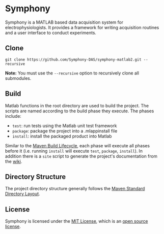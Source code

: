 # Symphony

Symphony is a MATLAB based data acquisition system for electrophysiologists. It provides a framework for writing acquisition routines and a user interface to conduct experiments.

## Clone

`git clone https://github.com/Symphony-DAS/symphony-matlab2.git --recursive`

**Note:** You must use the `--recursive` option to recursively clone all submodules.

## Build

Matlab functions in the root directory are used to build the project. The scripts are named according to the build phase they execute. The phases include:

- `test`: run tests using the Matlab unit test framework
- `package`: package the project into a .mlappinstall file
- `install`: install the packaged product into Matlab

Similar to the [Maven Build Lifecycle](https://maven.apache.org/guides/introduction/introduction-to-the-lifecycle.html), each phase will execute all phases before it (i.e. running `install` will execute `test`, `package`, `install`). In addition there is a `site` script to generate the project's documentation from the [wiki](https://github.com/Symphony-DAS/symphony-matlab2/wiki).

## Directory Structure

The project directory structure generally follows the [Maven Standard Directory Layout](https://maven.apache.org/guides/introduction/introduction-to-the-standard-directory-layout.html).

## License

Symphony is licensed under the [MIT License](https://opensource.org/licenses/MIT), which is an [open source license](https://opensource.org/docs/osd).
